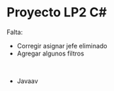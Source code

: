 # Proyecto LP2 C#
Falta:
  - Corregir asignar jefe eliminado
  - Agregar algunos filtros
 <br>

 - Javaav

